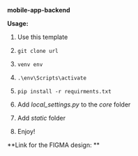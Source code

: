 **mobile-app-backend**

**Usage:**

1. Use this template


2. `git clone url`


3. `venv env`


4. `.\env\Scripts\activate`


5. `pip install -r requirments.txt`


6. Add _local_settings.py_ to the _core_ folder


7. Add _static_ folder


8. Enjoy!

**Link for the FIGMA design: **